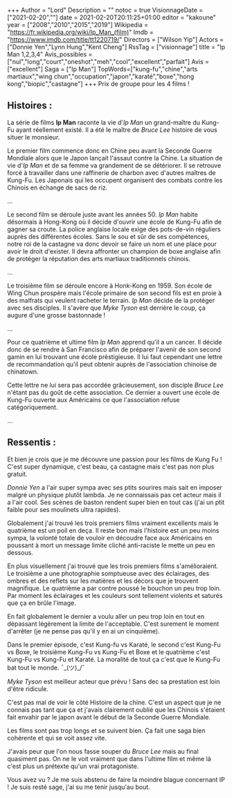 +++
Author = "Lord"
Description = ""
notoc = true
VisionnageDate = ["2021-02-20",""]
date = 2021-02-20T20:11:25+01:00
editor = "kakoune"
year = ["2008","2010","2015","2019"]
Wikipedia = "https://fr.wikipedia.org/wiki/Ip_Man_(film)"
Imdb = "https://www.imdb.com/title/tt1220719/"
Directors = ["Wilson Yip"]
Actors = ["Donnie Yen","Lynn Hung","Kent Cheng"]
RssTag = ["visionnage"]
title = "Ip Man 1,2,3,4"
Avis_possibles = ["nul","long","court","oneshot","meh","cool","excellent","parfait"]
Avis = ["excellent"] 
Saga = ["Ip Man"]
TopWords=["kung-fu","chine","arts martiaux","wing chun","occupation","japon","karaté","boxe","hong kong","biopic","castagne"]
+++
Prix de groupe pour les 4 films !

## Histoires :
La série de films **Ip Man** raconte la vie d'*Ip Man* un grand-maître du Kung-Fu ayant réellement existé.
Il a été le maître de *Bruce Lee* histoire de vous situer le monsieur.

Le premier film commence donc en Chine peu avant la Seconde Guerre Mondiale alors que le Japon lançait l'assaut contre la Chine.
La situation de vie d'*Ip Man* et de sa femme va grandement de se détériorer.
Il se retrouve forcé à travailler dans une raffinerie de charbon avec d'autres maîtres de Kung-Fu.
Les Japonais qui les occupent organisent des combats contre les Chinois en échange de sacs de riz.

…

Le second film se déroule juste avant les années 50.
*Ip Man* habite désormais à Hong-Kong où il décide d'ouvrir une école de Kung-Fu afin de gagner sa croute.
La police anglaise locale exige des pots-de-vin réguliers auprès des différentes écoles.
Sans le sou et sûr de ses compétences, notre roi de la castagne va donc devoir se faire un nom et une place pour avoir le droit d'exister.
Il devra affronter un champion de boxe anglaise afin de protéger la réputation des arts martiaux traditionnels chinois.

…

Le troisième film se déroule encore à Honk-Kong en 1959.
Son école de Wing Chun prospère mais l'école primaire de son second fils est en proie à des malfrats qui veulent racheter le terrain.
*Ip Man* décide de la protéger avec ses disciples.
Il s'avère que *Myke Tyson* est derrière le coup, ça augure d'une grosse bastonnade !

…

Pour ce quatrième et ultime film *Ip Man* apprend qu'il a un cancer.
Il décide donc de se rendre à San Francisco afin de préparer l'avenir de son second gamin en lui trouvant une école prèstigieuse.
Il lui faut cependant une lettre de recommandation qu'il peut obtenir auprès de l'association chinoise de chinatown.

Cette lettre ne lui sera pas accordée grâcieusement, son disciple *Bruce Lee* n'étant pas du goût de cette association.
Ce dernier a ouvert une école de Kung-Fu ouverte aux Américains ce que l'association refuse catégoriquement.

…

## Ressentis :
Et bien je crois que je me découvre une passion pour les films de Kung Fu !
C'est super dynamique, c'est beau, ça castagne mais c'est pas non plus gratuit.

*Donnie Yen* a l'air super sympa avec ses ptits sourires mais sait en imposer malgré un physique plutôt lambda.
Je ne connaissais pas cet acteur mais il a l'air cool.
Ses scènes de baston rendent super bien en tout cas (j'ai un ptit faible pour ses moulinets ultra rapides).

Globalement j'ai trouvé les trois premiers films vraiment excellents mais le quatrième est un poil en deça.
Il reste bon mais l'histoire est un peu moins sympa, la volonté totale de vouloir en découdre face aux Américains en poussant à mort un message limite cliché anti-raciste le mette un peu en dessous.

En plus visuellement j'ai trouvé que les trois premiers films s'amélioraient.
Le troisième a une photographie somptueuse avec des éclairages, des ombres et des reflets sur les matières et les décors que je trouvent magnifique.
Le quatrième a par contre poussé le bouchon un peu trop loin.
Par moment les éclairages et les couleurs sont tellement violents et saturés que ça en brûle l'image.

En fait globalement le dernier a voulu aller un peu trop loin en tout en dépassant légèrement la limite de l'acceptable.
C'est surement le moment d'arrêter (je ne pense pas qu'il y en ai un cinquième).

Dans le premier épisode, c'est Kung-fu vs Karaté, le second c'est Kung-Fu vs Boxe, le troisième Kung-Fu vs Kung-Fu et Boxe et le quatrième c'est Kung-Fu vs Kung-Fu et Karaté.
La moralité de tout ça c'est que le Kung-Fu bat tout le monde.
¯\_(ツ)_/¯

*Myke Tyson* est meilleur acteur que prévu !
Sans dec sa prestation est loin d'être ridicule.

C'est pas mal de voir le côté Histoire de la chine.
C'est un aspect que je ne connais pas tant que ça et j'avais clairement oublié que les Chinois s'étaient fait envahir par le japon avant le début de la Seconde Guerre Mondiale.

Les films sont pas trop longs et se suivent bien.
Ça fait une saga bien cohérente et qui se voit assez vite.

J'avais peur que l'on nous fasse souper du *Bruce Lee* mais au final quasiment pas.
On ne le voit vraiment que dans l'ultime film et même là c'est plus un prétexte qu'un vrai protagoniste.

Vous avez vu ?
Je me suis abstenu de faire la moindre blague concernant IP !
Je suis resté sage, j'ai su me tenir jusqu'au bout.
